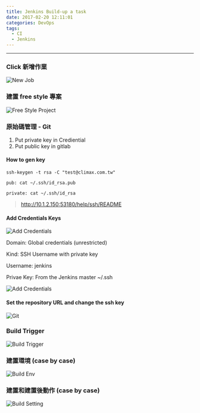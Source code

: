 ```yaml
---
title: Jenkins Build-up a task
date: 2017-02-20 12:11:01
categories: DevOps
tags: 
  - CI
  - Jenkins
---
```


------

<!-- more -->

### Click 新增作業

![New Job](images/click-new-job.png)

### 建置 free style 專案

![Free Style Project](images/free-style.png)

### 原始碼管理 - Git

1. Put private key in Crediential
3. Put public key in gitlab

#### How to gen key

    ssh-keygen -t rsa -C "test@climax.com.tw"

    pub: cat ~/.ssh/id_rsa.pub

    private: cat ~/.ssh/id_rsa

><http://10.1.2.150:53180/help/ssh/README>

#### Add Credentials Keys

![Add Credentials](images/add-key-1.png)

Domain: Global credentials (unrestricted)

Kind: SSH Username with private key

Username: jenkins

Privae Key: From the Jenkins master ~/.ssh

![Add Credentials](images/add-key-2.png)

#### Set the repository URL and change the ssh key

![Git](images/git-source.png)

### Build Trigger

![Build Trigger](images/build-trigger.png)

### 建置環境 (case by case)

![Build Env](images/build-env.png)

### 建置和建置後動作 (case by case)

![Build Setting](images/build-setting.png)

